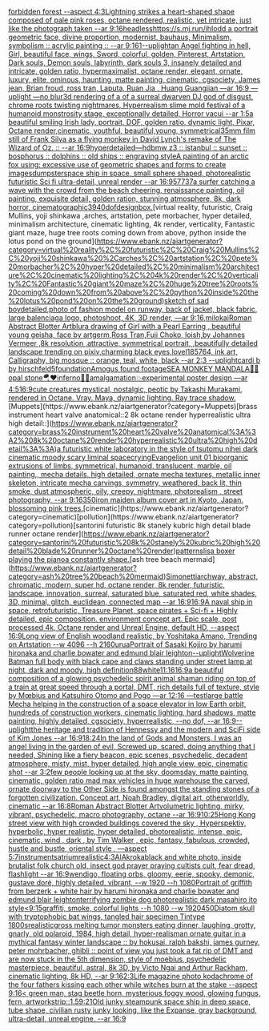 [forbidden forest --aspect 4:3](https://www.ebank.nz/aiartgenerator?category=forbidden%20forest%20--aspect%204%3A3)[Lightning strikes a heart-shaped shape composed of pale pink roses, octane rendered, realistic, yet intricate, just like the photograph taken --ar 9:16](https://www.ebank.nz/aiartgenerator?category=Lightning%20strikes%20a%20heart-shaped%20shape%20composed%20of%20pale%20pink%20roses%2C%20octane%20rendered%2C%20realistic%2C%20yet%20intricate%2C%20just%20like%20the%20photograph%20taken%20--ar%209%3A16)[headless](https://www.ebank.nz/aiartgenerator?category=headless)[https://s.mj.run/ihIodd  a portrait geometric face, divine proportion, modernist, bauhaus, Minimalism, symbolism :: acrylic painting :: --ar 9:16](https://www.ebank.nz/aiartgenerator?category=https%3A//s.mj.run/ihIodd%20%20a%20portrait%20geometric%20face%2C%20divine%20proportion%2C%20modernist%2C%20bauhaus%2C%20Minimalism%2C%20symbolism%20%3A%3A%20acrylic%20painting%20%3A%3A%20--ar%209%3A16)[1](https://www.ebank.nz/aiartgenerator?category=1)[--uplight](https://www.ebank.nz/aiartgenerator?category=--uplight)[an Angel fighting in hell, Girl, beautiful face, wings, Sword, colorful, golden, Pinterest, Artstation, Dark souls, Demon souls, labyrinth, dark souls 3, insanely detailed and intricate, golden ratio, hypermaximalist, octane render, elegant, ornate, luxury, elite, ominous, haunting, matte painting, cinematic, cgsociety, James jean, Brian froud, ross tran, Laputa, Ruan Jia , Huang Guangjian —ar 16:9 —uplight —no blur](https://www.ebank.nz/aiartgenerator?category=an%20Angel%20fighting%20in%20hell%2C%20Girl%2C%20beautiful%20face%2C%20wings%2C%20Sword%2C%20colorful%2C%20golden%2C%20Pinterest%2C%20Artstation%2C%20Dark%20souls%2C%20Demon%20souls%2C%20labyrinth%2C%20dark%20souls%203%2C%20insanely%20detailed%20and%20intricate%2C%20golden%20ratio%2C%20hypermaximalist%2C%20octane%20render%2C%20elegant%2C%20ornate%2C%20luxury%2C%20elite%2C%20ominous%2C%20haunting%2C%20matte%20painting%2C%20cinematic%2C%20cgsociety%2C%20James%20jean%2C%20Brian%20froud%2C%20ross%20tran%2C%20Laputa%2C%20Ruan%20Jia%20%2C%20Huang%20Guangjian%20%E2%80%94ar%2016%3A9%20%E2%80%94uplight%20%E2%80%94no%20blur)[3d rendering of a of a surreal dwarven DJ god of disgust, chrome roots twisting nightmares, Hyperrealism slime mold festival of a humanoid monstrosity stage, exceptionally detailed, Horror vacui --ar 1:5](https://www.ebank.nz/aiartgenerator?category=3d%20rendering%20of%20a%20of%20a%20surreal%20dwarven%20DJ%20god%20of%20disgust%2C%20chrome%20roots%20twisting%20nightmares%2C%20Hyperrealism%20slime%20mold%20festival%20of%20a%20humanoid%20monstrosity%20stage%2C%20exceptionally%20detailed%2C%20Horror%20vacui%20--ar%201%3A5)[a beautiful smiling Irish lady, portrait, DOF, golden ratio, dynamic light, Pixar, Octane render,cinematic, youthful, beautiful,young, symmetrical](https://www.ebank.nz/aiartgenerator?category=a%20beautiful%20smiling%20Irish%20lady%2C%20portrait%2C%20DOF%2C%20golden%20ratio%2C%20dynamic%20light%2C%20Pixar%2C%20Octane%20render%2Ccinematic%2C%20youthful%2C%20beautiful%2Cyoung%2C%20symmetrical)[35mm film still of Frank Silva as a flying monkey in David Lynch's remake of The Wizard of Oz. :: --ar 16:9](https://www.ebank.nz/aiartgenerator?category=35mm%20film%20still%20of%20Frank%20Silva%20as%20a%20flying%20monkey%20in%20David%20Lynch%27s%20remake%20of%20The%20Wizard%20of%20Oz.%20%3A%3A%20--ar%2016%3A9)[hyperdetailed](https://www.ebank.nz/aiartgenerator?category=hyperdetailed)[—hd](https://www.ebank.nz/aiartgenerator?category=%E2%80%94hd)[bmw z3 :: istanbul :: sunset :: bosphorus :: dolphins :: old ships :: engraving style](https://www.ebank.nz/aiartgenerator?category=bmw%20z3%20%3A%3A%20istanbul%20%3A%3A%20sunset%20%3A%3A%20bosphorus%20%3A%3A%20dolphins%20%3A%3A%20old%20ships%20%3A%3A%20engraving%20style)[A painting of an arctic fox using: excessive use of geometric shapes and forms to create images](https://www.ebank.nz/aiartgenerator?category=A%20painting%20of%20an%20arctic%20fox%20using%3A%20excessive%20use%20of%20geometric%20shapes%20and%20forms%20to%20create%20images)[dumpster](https://www.ebank.nz/aiartgenerator?category=dumpster)[space ship in space, small sphere shaped, photorealistic futuristic Sci fi ultra-detail, unreal render --ar 16:9](https://www.ebank.nz/aiartgenerator?category=space%20ship%20in%20space%2C%20small%20sphere%20shaped%2C%20photorealistic%20futuristic%20Sci%20fi%20ultra-detail%2C%20unreal%20render%20--ar%2016%3A9)[57737](https://www.ebank.nz/aiartgenerator?category=57737)[a surfer catching a wave with the crowd from the beach cheering, renaissance painting, oil painting, exquisite detail, golden ration, stunning atmosphere, 8k, dark horror, cinematographic](https://www.ebank.nz/aiartgenerator?category=a%20surfer%20catching%20a%20wave%20with%20the%20crowd%20from%20the%20beach%20cheering%2C%20renaissance%20painting%2C%20oil%20painting%2C%20exquisite%20detail%2C%20golden%20ration%2C%20stunning%20atmosphere%2C%208k%2C%20dark%20horror%2C%20cinematographic)[3940](https://www.ebank.nz/aiartgenerator?category=3940)[dof](https://www.ebank.nz/aiartgenerator?category=dof)[design](https://www.ebank.nz/aiartgenerator?category=design)[box.](https://www.ebank.nz/aiartgenerator?category=box.)[virtual reality, futuristic, Craig Mullins, yoji shinkawa ,arches, artstation, pete morbacher, hyper detailed, minimalism architecture, cinematic lighting, 4k render, verticality, Fantastic giant maze, huge tree roots coming down from above, python inside the lotus pond on the ground](https://www.ebank.nz/aiartgenerator?category=virtual%20reality%2C%20futuristic%2C%20Craig%20Mullins%2C%20yoji%20shinkawa%20%2Carches%2C%20artstation%2C%20pete%20morbacher%2C%20hyper%20detailed%2C%20minimalism%20architecture%2C%20cinematic%20lighting%2C%204k%20render%2C%20verticality%2C%20Fantastic%20giant%20maze%2C%20huge%20tree%20roots%20coming%20down%20from%20above%2C%20python%20inside%20the%20lotus%20pond%20on%20the%20ground)[sketch of sad boy](https://www.ebank.nz/aiartgenerator?category=sketch%20of%20sad%20boy)[detailed,](https://www.ebank.nz/aiartgenerator?category=detailed%2C)[photo of fashion model on runway, back of jacket, black fabric, large balenciaga logo, photoshoot, 4K, 3D render, —ar 9:16](https://www.ebank.nz/aiartgenerator?category=photo%20of%20fashion%20model%20on%20runway%2C%20back%20of%20jacket%2C%20black%20fabric%2C%20large%20balenciaga%20logo%2C%20photoshoot%2C%204K%2C%203D%20render%2C%20%E2%80%94ar%209%3A16)[,milokai](https://www.ebank.nz/aiartgenerator?category=%2Cmilokai)[Roman Abstract Blotter Art](https://www.ebank.nz/aiartgenerator?category=Roman%20Abstract%20Blotter%20Art)[blur](https://www.ebank.nz/aiartgenerator?category=blur)[a drawing of Girl with a Pearl Earring , beautiful young geisha, face by artgerm,Ross Tran,Fuji Choko, loish,by Johannes Vermeer ,8k resolution ,attractive, symmetrical portrait, ,beautifully detailed landscape trending on pixiv,charming black eyes,lovel](https://www.ebank.nz/aiartgenerator?category=a%20drawing%20of%20Girl%20with%20a%20Pearl%20Earring%20%2C%20beautiful%20young%20geisha%2C%20face%20by%20artgerm%2CRoss%20Tran%2CFuji%20Choko%2C%20loish%2Cby%20Johannes%20Vermeer%20%2C8k%20resolution%20%2Cattractive%2C%20symmetrical%20portrait%2C%20%2Cbeautifully%20detailed%20landscape%20trending%20on%20pixiv%2Ccharming%20black%20eyes%2Clovel)[185764, ink art, Calligraphy, big mosque :: orange, teal, white, black --ar 2:3 --uplight](https://www.ebank.nz/aiartgenerator?category=185764%2C%20ink%20art%2C%20Calligraphy%2C%20big%20mosque%20%3A%3A%20orange%2C%20teal%2C%20white%2C%20black%20--ar%202%3A3%20--uplight)[cardi b by hirschfeld](https://www.ebank.nz/aiartgenerator?category=cardi%20b%20by%20hirschfeld)[5](https://www.ebank.nz/aiartgenerator?category=5)[foundation](https://www.ebank.nz/aiartgenerator?category=foundation)[Amogus found footage](https://www.ebank.nz/aiartgenerator?category=Amogus%20found%20footage)[SEA MONKEY MANDALA](https://www.ebank.nz/aiartgenerator?category=SEA%20MONKEY%20MANDALA)[🤯🔥opal stone🪂❤️inferno💊🍒amalgamation💥experimental poster design —ar 4:5](https://www.ebank.nz/aiartgenerator?category=%F0%9F%A4%AF%F0%9F%94%A5opal%20stone%F0%9F%AA%82%E2%9D%A4%EF%B8%8Finferno%F0%9F%92%8A%F0%9F%8D%92amalgamation%F0%9F%92%A5experimental%20poster%20design%20%E2%80%94ar%204%3A5)[16:9](https://www.ebank.nz/aiartgenerator?category=16%3A9)[cute creatures mystical, nostalgic, peotic by Takashi Murakami, rendered in Octane. Vray. Maya, dynamic lighting. Ray trace shadow.](https://www.ebank.nz/aiartgenerator?category=cute%20creatures%20mystical%2C%20nostalgic%2C%20peotic%20by%20Takashi%20Murakami%2C%20rendered%20in%20Octane.%20Vray.%20Maya%2C%20dynamic%20lighting.%20Ray%20trace%20shadow.)[Muppets](https://www.ebank.nz/aiartgenerator?category=Muppets)[brass instrument heart valve anatomical::2 8k octane render hyperrealistic ultra high detail::](https://www.ebank.nz/aiartgenerator?category=brass%20instrument%20heart%20valve%20anatomical%3A%3A2%208k%20octane%20render%20hyperrealistic%20ultra%20high%20detail%3A%3A)[a futuristic white laboratory in the style of tsutomu nihei dark cinematic moody scary liminal space](https://www.ebank.nz/aiartgenerator?category=a%20futuristic%20white%20laboratory%20in%20the%20style%20of%20tsutomu%20nihei%20dark%20cinematic%20moody%20scary%20liminal%20space)[crying](https://www.ebank.nz/aiartgenerator?category=crying)[Evangelion unit 01 bioorganic extrusions of limbs, symmetrical, humanoid, translucent, marble, oil painting,, mecha details, high detailed, ornate mecha textures, metallic inner skeleton, intricate mecha carvings, symmetry, weathered, back lit, thin smoke, dust atmospheric, oily, creepy, nightmare, photorealism , street photography, --ar 9:16](https://www.ebank.nz/aiartgenerator?category=Evangelion%20unit%2001%20bioorganic%20extrusions%20of%20limbs%2C%20symmetrical%2C%20humanoid%2C%20translucent%2C%20marble%2C%20oil%20painting%2C%2C%20mecha%20details%2C%20high%20detailed%2C%20ornate%20mecha%20textures%2C%20metallic%20inner%20skeleton%2C%20intricate%20mecha%20carvings%2C%20symmetry%2C%20weathered%2C%20back%20lit%2C%20thin%20smoke%2C%20dust%20atmospheric%2C%20oily%2C%20creepy%2C%20nightmare%2C%20photorealism%20%2C%20street%20photography%2C%20--ar%209%3A16)[350](https://www.ebank.nz/aiartgenerator?category=350)[iron maiden album cover art in Kyoto, Japan. blossoming pink trees.](https://www.ebank.nz/aiartgenerator?category=iron%20maiden%20album%20cover%20art%20in%20Kyoto%2C%20Japan.%20blossoming%20pink%20trees.)[cinematic](https://www.ebank.nz/aiartgenerator?category=cinematic)[pollution](https://www.ebank.nz/aiartgenerator?category=pollution)[santorini futuristic 8k stanely kubric high detail blade runner octane render](https://www.ebank.nz/aiartgenerator?category=santorini%20futuristic%208k%20stanely%20kubric%20high%20detail%20blade%20runner%20octane%20render)[patterns](https://www.ebank.nz/aiartgenerator?category=patterns)[lis](https://www.ebank.nz/aiartgenerator?category=lis)[a boxer playing the piano](https://www.ebank.nz/aiartgenerator?category=a%20boxer%20playing%20the%20piano)[a constantly shape.](https://www.ebank.nz/aiartgenerator?category=a%20constantly%20shape.)[ash tree beach mermaid](https://www.ebank.nz/aiartgenerator?category=ash%20tree%20beach%20mermaid)[Simonetti](https://www.ebank.nz/aiartgenerator?category=Simonetti)[archway, abstract, chromatic, modern, super hd, octane render, 8k render, futuristic, landscape, innovation, surreal, saturated blue, saturated red, white shades, 3D, minimal, glitch, euclidean, connected map --ar 16:9](https://www.ebank.nz/aiartgenerator?category=archway%2C%20abstract%2C%20chromatic%2C%20modern%2C%20super%20hd%2C%20octane%20render%2C%208k%20render%2C%20futuristic%2C%20landscape%2C%20innovation%2C%20surreal%2C%20saturated%20blue%2C%20saturated%20red%2C%20white%20shades%2C%203D%2C%20minimal%2C%20glitch%2C%20euclidean%2C%20connected%20map%20--ar%2016%3A9)[16:9](https://www.ebank.nz/aiartgenerator?category=16%3A9)[A naval ship in space, retrofuturistic, Treasure Planet, space pirates + Sci-fi + Highly detailed, epic composition. environment concept art. Epic scale, post processed 4k, Octane render and Unreal Engine, default HD, --aspect 16:9](https://www.ebank.nz/aiartgenerator?category=A%20naval%20ship%20in%20space%2C%20retrofuturistic%2C%20Treasure%20Planet%2C%20space%20pirates%20%2B%20Sci-fi%20%2B%20Highly%20detailed%2C%20epic%20composition.%20environment%20concept%20art.%20Epic%20scale%2C%20post%20processed%204k%2C%20Octane%20render%20and%20Unreal%20Engine%2C%20default%20HD%2C%20--aspect%2016%3A9)[Long view of English woodland realistic, by Yoshitaka Amano, Trending on Artstation    --w 4096  --h 2160](https://www.ebank.nz/aiartgenerator?category=Long%20view%20of%20English%20woodland%20realistic%2C%20by%20Yoshitaka%20Amano%2C%20Trending%20on%20Artstation%20%20%20%20--w%204096%20%20--h%202160)[urua](https://www.ebank.nz/aiartgenerator?category=urua)[Portrait of Sasaki Kojiro by harumi hironaka and charlie bowater and edmund blair leighton](https://www.ebank.nz/aiartgenerator?category=Portrait%20of%20Sasaki%20Kojiro%20by%20harumi%20hironaka%20and%20charlie%20bowater%20and%20edmund%20blair%20leighton)[--uplight](https://www.ebank.nz/aiartgenerator?category=--uplight)[Wolverine Batman full body with black cape and claws standing under street lamp at night, dark and moody, high definition](https://www.ebank.nz/aiartgenerator?category=Wolverine%20Batman%20full%20body%20with%20black%20cape%20and%20claws%20standing%20under%20street%20lamp%20at%20night%2C%20dark%20and%20moody%2C%20high%20definition)[88](https://www.ebank.nz/aiartgenerator?category=88)[white](https://www.ebank.nz/aiartgenerator?category=white)[11:16](https://www.ebank.nz/aiartgenerator?category=11%3A16)[16:9](https://www.ebank.nz/aiartgenerator?category=16%3A9)[a beautiful composition of a glowing psychedelic spirit animal shaman riding on top of a train at great speed through a portal, DMT,  rich details full of texture, style by Mœbius and Katsuhiro Otomo and Pogo —ar 12:16 —test](https://www.ebank.nz/aiartgenerator?category=a%20beautiful%20composition%20of%20a%20glowing%20psychedelic%20spirit%20animal%20shaman%20riding%20on%20top%20of%20a%20train%20at%20great%20speed%20through%20a%20portal%2C%20DMT%2C%20%20rich%20details%20full%20of%20texture%2C%20style%20by%20M%C5%93bius%20and%20Katsuhiro%20Otomo%20and%20Pogo%20%E2%80%94ar%2012%3A16%20%E2%80%94test)[large battle Mecha helping in the construction of a space elevator in low Earth orbit, hundreds of construction workers, cinematic lighting, hard shadows, matte painting, highly detailed, cgsociety, hyperrealistic, --no dof, --ar 16:9](https://www.ebank.nz/aiartgenerator?category=large%20battle%20Mecha%20helping%20in%20the%20construction%20of%20a%20space%20elevator%20in%20low%20Earth%20orbit%2C%20hundreds%20of%20construction%20workers%2C%20cinematic%20lighting%2C%20hard%20shadows%2C%20matte%20painting%2C%20highly%20detailed%2C%20cgsociety%2C%20hyperrealistic%2C%20--no%20dof%2C%20--ar%2016%3A9)[--uplight](https://www.ebank.nz/aiartgenerator?category=--uplight)[the heritage and tradition of Hennessy and the modern and SciFi side of Kim Jones --ar 16:9](https://www.ebank.nz/aiartgenerator?category=the%20heritage%20and%20tradition%20of%20Hennessy%20and%20the%20modern%20and%20SciFi%20side%20of%20Kim%20Jones%20--ar%2016%3A9)[18:24](https://www.ebank.nz/aiartgenerator?category=18%3A24)[In the land of Gods and Monsters, I was an angel living in the garden of evil, Screwed up, scared, doing anything that I needed, Shining like a fiery beacon, epic scenes, psychedelic, decadent atmosphere, misty, mist, hyper detailed, high angle view, epic, cinematic shot --ar 3:2](https://www.ebank.nz/aiartgenerator?category=In%20the%20land%20of%20Gods%20and%20Monsters%2C%20I%20was%20an%20angel%20living%20in%20the%20garden%20of%20evil%2C%20Screwed%20up%2C%20scared%2C%20doing%20anything%20that%20I%20needed%2C%20Shining%20like%20a%20fiery%20beacon%2C%20epic%20scenes%2C%20psychedelic%2C%20decadent%20atmosphere%2C%20misty%2C%20mist%2C%20hyper%20detailed%2C%20high%20angle%20view%2C%20epic%2C%20cinematic%20shot%20--ar%203%3A2)[few people looking up at the sky, doomsday, matte painting, cinematic, golden ratio mad max vehicles in huge warehouse the carved, ornate doorway to the Other Side is found amongst the standing stones of a forgotten civilization. Concept art, Noah Bradley, digital art, otherworldly, cinematic --ar 16:8](https://www.ebank.nz/aiartgenerator?category=few%20people%20looking%20up%20at%20the%20sky%2C%20doomsday%2C%20matte%20painting%2C%20cinematic%2C%20golden%20ratio%20mad%20max%20vehicles%20in%20huge%20warehouse%20the%20carved%2C%20ornate%20doorway%20to%20the%20Other%20Side%20is%20found%20amongst%20the%20standing%20stones%20of%20a%20forgotten%20civilization.%20Concept%20art%2C%20Noah%20Bradley%2C%20digital%20art%2C%20otherworldly%2C%20cinematic%20--ar%2016%3A8)[Roman Abstract Blotter Art](https://www.ebank.nz/aiartgenerator?category=Roman%20Abstract%20Blotter%20Art)[volumetric lighting, mirky, vibrant, psychedelic, macro photography, octane --ar 16:9](https://www.ebank.nz/aiartgenerator?category=volumetric%20lighting%2C%20mirky%2C%20vibrant%2C%20psychedelic%2C%20macro%20photography%2C%20octane%20--ar%2016%3A9)[10:25](https://www.ebank.nz/aiartgenerator?category=10%3A25)[Hong Kong street view with high crowded buildings covered the sky , Hyperspektiv, hyperbolic, hyper realistic, hyper detailed, photorealistic, intense, epic, cinematic, wind , dark , by Tim Walker , epic, fantasy, fabulous, crowded, hustle and bustle, oriental style , —aspect 5:7](https://www.ebank.nz/aiartgenerator?category=Hong%20Kong%20street%20view%20with%20high%20crowded%20buildings%20covered%20the%20sky%20%2C%20Hyperspektiv%2C%20hyperbolic%2C%20hyper%20realistic%2C%20hyper%20detailed%2C%20photorealistic%2C%20intense%2C%20epic%2C%20cinematic%2C%20wind%20%2C%20dark%20%2C%20by%20Tim%20Walker%20%2C%20epic%2C%20fantasy%2C%20fabulous%2C%20crowded%2C%20hustle%20and%20bustle%2C%20oriental%20style%20%2C%20%E2%80%94aspect%205%3A7)[instruments](https://www.ebank.nz/aiartgenerator?category=instruments)[atrium](https://www.ebank.nz/aiartgenerator?category=atrium)[realistic](https://www.ebank.nz/aiartgenerator?category=realistic)[4:3](https://www.ebank.nz/aiartgenerator?category=4%3A3)[AlAkroka](https://www.ebank.nz/aiartgenerator?category=AlAkroka)[black and white photo, inside brutalist folk church old, insect god prayer praying cultists cult, fear dread, flashlight --ar 16:9](https://www.ebank.nz/aiartgenerator?category=black%20and%20white%20photo%2C%20inside%20brutalist%20folk%20church%20old%2C%20insect%20god%20prayer%20praying%20cultists%20cult%2C%20fear%20dread%2C%20flashlight%20--ar%2016%3A9)[wendigo, floating orbs, gloomy, eerie, spooky, demonic, gustave doré, highly detailed, vibrant, --w 1920 --h 1080](https://www.ebank.nz/aiartgenerator?category=wendigo%2C%20floating%20orbs%2C%20gloomy%2C%20eerie%2C%20spooky%2C%20demonic%2C%20gustave%20dor%C3%A9%2C%20highly%20detailed%2C%20vibrant%2C%20--w%201920%20--h%201080)[Portrait of griffith from berzerk + white hair by harumi hironaka and charlie bowater and edmund blair leighton](https://www.ebank.nz/aiartgenerator?category=Portrait%20of%20griffith%20from%20berzerk%20%2B%20white%20hair%20by%20harumi%20hironaka%20and%20charlie%20bowater%20and%20edmund%20blair%20leighton)[terrifying zombie dog photorealistic dark masahiro ito style](https://www.ebank.nz/aiartgenerator?category=terrifying%20zombie%20dog%20photorealistic%20dark%20masahiro%20ito%20style)[<9:15](https://www.ebank.nz/aiartgenerator?category=%3C9%3A15)[graffiti, smoke, colorful lights  --h 1080 --w 1920](https://www.ebank.nz/aiartgenerator?category=graffiti%2C%20smoke%2C%20colorful%20lights%20%20--h%201080%20--w%201920)[450](https://www.ebank.nz/aiartgenerator?category=450)[Diatom skull with tryptophobic bat wings, tangled hair specimen Tintype 1800s](https://www.ebank.nz/aiartgenerator?category=Diatom%20skull%20with%20tryptophobic%20bat%20wings%2C%20tangled%20hair%20specimen%20Tintype%201800s)[realistic](https://www.ebank.nz/aiartgenerator?category=realistic)[gross melting tumor monsters eating dinner, laughing, grotty, gnarly, old polaroid, 1984, high detail, hyper-realism](https://www.ebank.nz/aiartgenerator?category=gross%20melting%20tumor%20monsters%20eating%20dinner%2C%20laughing%2C%20grotty%2C%20gnarly%2C%20old%20polaroid%2C%201984%2C%20high%20detail%2C%20hyper-realism)[an ornate guitar in a mythical fantasy winter landscape :: by hokusai, ralph bakshi, james gurney, peter mohrbacher, ghibli :: point of view you just took a fat rip of DMT and are now stuck in the 5th dimension, style of moebius, psychedelic masterpiece, beautiful, astral, 8k 3D, by Victo Ngai and Arthur Rackham, cinematic lighting, 8k HD, --ar 9:16](https://www.ebank.nz/aiartgenerator?category=an%20ornate%20guitar%20in%20a%20mythical%20fantasy%20winter%20landscape%20%3A%3A%20by%20hokusai%2C%20ralph%20bakshi%2C%20james%20gurney%2C%20peter%20mohrbacher%2C%20ghibli%20%3A%3A%20point%20of%20view%20you%20just%20took%20a%20fat%20rip%20of%20DMT%20and%20are%20now%20stuck%20in%20the%205th%20dimension%2C%20style%20of%20moebius%2C%20psychedelic%20masterpiece%2C%20beautiful%2C%20astral%2C%208k%203D%2C%20by%20Victo%20Ngai%20and%20Arthur%20Rackham%2C%20cinematic%20lighting%2C%208k%20HD%2C%20--ar%209%3A16)[2:3](https://www.ebank.nz/aiartgenerator?category=2%3A3)[Life magazine photo kodachrome of the four fathers kissing each other while witches burn at the stake --aspect 9:16](https://www.ebank.nz/aiartgenerator?category=Life%20magazine%20photo%20kodachrome%20of%20the%20four%20fathers%20kissing%20each%20other%20while%20witches%20burn%20at%20the%20stake%20--aspect%209%3A16)[< green man, stag beetle horn, mysterious foggy wood, glowing fungus, fern, artwork](https://www.ebank.nz/aiartgenerator?category=%3C%20green%20man%2C%20stag%20beetle%20horn%2C%20mysterious%20foggy%20wood%2C%20glowing%20fungus%2C%20fern%2C%20artwork)[strip::1.5](https://www.ebank.nz/aiartgenerator?category=strip%3A%3A1.5)[9:21](https://www.ebank.nz/aiartgenerator?category=9%3A21)[Old junky steampunk space ship in deep space, tube shape, civilian rusty junky looking, like the Expanse, gray background, ultra-detail, unreal engine, --ar 16:9](https://www.ebank.nz/aiartgenerator?category=Old%20junky%20steampunk%20space%20ship%20in%20deep%20space%2C%20tube%20shape%2C%20civilian%20rusty%20junky%20looking%2C%20like%20the%20Expanse%2C%20gray%20background%2C%20ultra-detail%2C%20unreal%20engine%2C%20--ar%2016%3A9)
